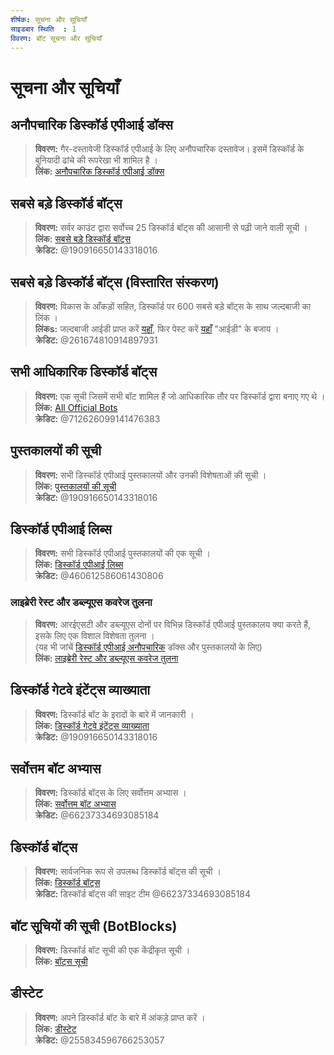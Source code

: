 ```yaml
---
शीर्षक: सूचना और सूचियाँ
साइडबार स्थिति	: 1
विवरण: बॉट सूचना और सूचियाँ
---
```


# सूचना और सूचियाँ

## **अनौपचारिक डिस्कॉर्ड एपीआई डॉक्स**
> __विवरण:__ गैर-दस्तावेजी डिस्कॉर्ड एपीआई के लिए अनौपचारिक दस्तावेज। इसमें डिस्कॉर्ड के बुनियादी ढांचे की रूपरेखा भी शामिल है ।  <br/>
__लिंक:__ [अनौपचारिक डिस्कॉर्ड एपीआई डॉक्स](https://luna.gitlab.io/discord-unofficial-docs/)

## **सबसे बड़े डिस्कॉर्ड बॉट्स**
> __विवरण:__ सर्वर काउंट द्वारा सर्वोच्च 25 डिस्कॉर्ड बॉट्स की आसानी से पढ़ी जाने वाली सूची ।   <br/>
__लिंक:__ [सबसे बड़े डिस्कॉर्ड बॉट्स](https://gist.github.com/advaith1/451dcbca2d7c3503d4f48d63eb918cb0)   <br/>
__क्रेडिट:__ @190916650143318016

## **सबसे बड़े डिस्कॉर्ड बॉट्स (विस्तारित संस्करण)**
> __विवरण:__ विकास के आँकड़ों सहित, डिस्कॉर्ड पर 600 सबसे बड़े बॉट्स के साथ जल्दबाजी का लिंक ।  <br/>
__लिंकs:__ जल्दबाजी आईडी प्राप्त करें [यहाँ](https://unbelievaboat.com/api/botlist), फिर पेस्ट करें [यहाँ](https://haste.unbelievaboat.com/ID) "आईडी" के बजाय ।  <br/>
__क्रेडिट:__ @261674810914897931

## **सभी आधिकारिक डिस्कॉर्ड बॉट्स**
> __विवरण:__ एक सूची जिसमें सभी बॉट शामिल हैं जो आधिकारिक तौर पर डिस्कॉर्ड द्वारा बनाए गए थे ।   <br/>
__लिंक:__ [All Official Bots](https://gist.github.com/GeneralSadaf/e58edfb8158df2680aa90ae897c2e327)   <br/>
__क्रेडिट:__ @712626099141476383

## **पुस्तकालयों की सूची**
> __विवरण:__ सभी डिस्कॉर्ड एपीआई पुस्तकालयों और उनकी विशेषताओं की सूची ।   <br/>
__लिंक:__ [पुस्तकालयों की सूची](https://libs.advaith.io/)   <br/>
__क्रेडिट:__ @190916650143318016

## **डिस्कॉर्ड एपीआई लिब्स**
> __विवरण:__ सभी डिस्कॉर्ड एपीआई पुस्तकालयों की एक सूची ।  <br/>
__लिंक:__ [डिस्कॉर्ड एपीआई लिब्स](https://github.com/apacheli/discord-api-libs)  <br/>
__क्रेडिट:__ @460612586061430806

### **लाइब्रेरी रेस्ट और डब्ल्यूएस कवरेज तुलना**
> __विवरण:__ आरईएसटी और डब्ल्यूएस दोनों पर विभिन्न डिस्कॉर्ड एपीआई पुस्तकालय क्या करते हैं, इसके लिए एक विशाल विशेषता तुलना ।   <br/>
(यह भी जांचें [डिस्कॉर्ड एपीआई अनौपचारिक](https://discordapi.com/unofficial/) डॉक्स और पुस्तकालयों के लिए)   <br/>
__लिंक:__ [लाइब्रेरी रेस्ट और डब्ल्यूएस कवरेज तुलना](https://discordapi.com/unofficial/comparison.html) 

## **डिस्कॉर्ड गेटवे इंटेंट्स व्याख्याता**
> __विवरण:__ डिस्कॉर्ड बॉट के इरादों के बारे में जानकारी ।  <br/>
__लिंक:__ [डिस्कॉर्ड गेटवे इंटेंट्स व्याख्याता](https://gist.github.com/advaith1/e69bcc1cdd6d0087322734451f15aa2f)  <br/>
__क्रेडिट:__ @190916650143318016

## **सर्वोत्तम बॉट अभ्यास**
> __विवरण:__ डिस्कॉर्ड बॉट्स के लिए सर्वोत्तम अभ्यास ।   <br/>
__लिंक:__ [सर्वोत्तम बॉट अभ्यास](https://github.com/meew0/discord-bot-best-practices)   <br/>
__क्रेडिट:__ @66237334693085184

## **डिस्कॉर्ड बॉट्स**
> __विवरण:__ सार्वजनिक रूप से उपलब्ध डिस्कॉर्ड बॉट्स की सूची ।   <br/>
__लिंक:__ [डिस्कॉर्ड बॉट्स](https://discord.bots.gg/)   <br/>
__क्रेडिट:__ डिस्कॉर्ड बॉट्स की साइट टीम @66237334693085184

## **बॉट सूचियों की सूची** (BotBlocks)
> __विवरण:__ डिस्कॉर्ड बॉट सूची की एक केंद्रीकृत सूची ।   <br/>
__लिंक:__ [बॉट्स सूची](https://botblock.org/lists) 

## **डीस्टेट**
> __विवरण:__ अपने डिस्कॉर्ड बॉट के बारे में आंकड़े प्राप्त करें ।   <br/>
__लिंक:__ [डीस्टेट](https://github.com/benricheson101/dstat) <br/>
__क्रेडिट:__ @255834596766253057
